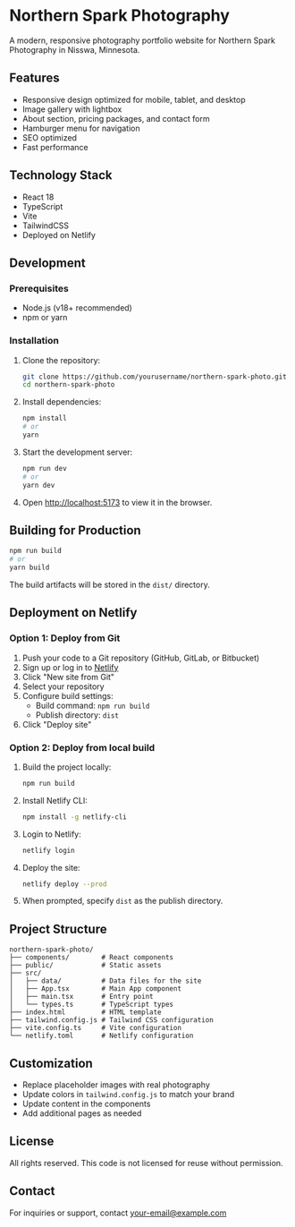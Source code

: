 # Northern Spark Photography

A modern, responsive photography portfolio website for Northern Spark Photography in Nisswa, Minnesota.

## Features

- Responsive design optimized for mobile, tablet, and desktop
- Image gallery with lightbox
- About section, pricing packages, and contact form
- Hamburger menu for navigation
- SEO optimized
- Fast performance

## Technology Stack

- React 18
- TypeScript
- Vite
- TailwindCSS
- Deployed on Netlify

## Development

### Prerequisites

- Node.js (v18+ recommended)
- npm or yarn

### Installation

1. Clone the repository:
   ```bash
   git clone https://github.com/yourusername/northern-spark-photo.git
   cd northern-spark-photo
   ```

2. Install dependencies:
   ```bash
   npm install
   # or
   yarn
   ```

3. Start the development server:
   ```bash
   npm run dev
   # or
   yarn dev
   ```

4. Open [http://localhost:5173](http://localhost:5173) to view it in the browser.

## Building for Production

```bash
npm run build
# or
yarn build
```

The build artifacts will be stored in the `dist/` directory.

## Deployment on Netlify

### Option 1: Deploy from Git

1. Push your code to a Git repository (GitHub, GitLab, or Bitbucket)
2. Sign up or log in to [Netlify](https://www.netlify.com/)
3. Click "New site from Git"
4. Select your repository
5. Configure build settings:
   - Build command: `npm run build`
   - Publish directory: `dist`
6. Click "Deploy site"

### Option 2: Deploy from local build

1. Build the project locally:
   ```bash
   npm run build
   ```

2. Install Netlify CLI:
   ```bash
   npm install -g netlify-cli
   ```

3. Login to Netlify:
   ```bash
   netlify login
   ```

4. Deploy the site:
   ```bash
   netlify deploy --prod
   ```

5. When prompted, specify `dist` as the publish directory.

## Project Structure

```
northern-spark-photo/
├── components/        # React components
├── public/            # Static assets
├── src/
│   ├── data/          # Data files for the site
│   ├── App.tsx        # Main App component
│   ├── main.tsx       # Entry point
│   └── types.ts       # TypeScript types
├── index.html         # HTML template
├── tailwind.config.js # Tailwind CSS configuration
├── vite.config.ts     # Vite configuration
└── netlify.toml       # Netlify configuration
```

## Customization

- Replace placeholder images with real photography
- Update colors in `tailwind.config.js` to match your brand
- Update content in the components
- Add additional pages as needed

## License

All rights reserved. This code is not licensed for reuse without permission.

## Contact

For inquiries or support, contact [your-email@example.com](mailto:your-email@example.com)